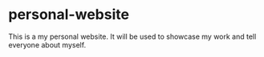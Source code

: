 # personal-website
This is a my personal website. It will be used to showcase my work and tell everyone about myself. 
